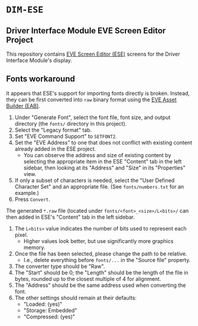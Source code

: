 # `DIM-ESE`
## Driver Interface Module EVE Screen Editor Project

This repository contains [EVE Screen Editor (ESE)][ESE] screens for the Driver
Interface Module's display.

## Fonts workaround

It appears that ESE's support for importing fonts directly is broken. Instead,
they can be first converted into `raw` binary format using the
[EVE Asset Builder (EAB)][EAB].

1. Under "Generate Font", select the font file, font size, and output
   directory (the `fonts/` directory in this project).
2. Select the "Legacy format" tab.
3. Set "EVE Command Support" to `SETFONT2`.
4. Set the "EVE Address" to one that does not conflict with existing content
   already added in the ESE project.
   - You can observe the address and size of existing content by selecting the
     appropriate item in the ESE "Content" tab in the left sidebar, then looking
     at its "Address" and "Size" in its "Properties" view.
5. If only a subset of characters is needed, select the "User Defined Character
   Set" and an appropriate file. (See `fonts/numbers.txt` for an example.)
6. Press `Convert`.

The generated `*.raw` file (located under `fonts/<font>_<size>/L<bits>/` can
then added in ESE's "Content" tab in the left sidebar.

1. The `L<bits>` value indicates the number of bits used to represent each pixel.
    - Higher values look better, but use significantly more graphics memory.
2. Once the file has been selected, please change the path to be relative.
    - I.e., delete everything before `fonts/...` in the "Source file" property.
3. The converter type should be "Raw".
4. The "Start" should be 0; the "Length" should be the length of the file in
   bytes, rounded up to the closest multiple of 4 for alignment.
5. The "Address" should be the same address used when converting the font.
6. The other settings should remain at their defaults:
    - "Loaded: (yes)"
    - "Storage: Embedded"
    - "Compressed: (yes)"

[ESE]: https://brtchip.com/eve-toolchains/#EVEScreenEditor
[EAB]: https://brtchip.com/eve-toolchains/#EVEAssetBuilder

